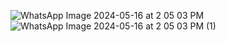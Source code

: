 
![WhatsApp Image 2024-05-16 at 2 05 03 PM](https://github.com/omar20alaa/DeepLinking/assets/33086068/2dca00a1-06f5-4f31-b7e2-8cdcf23af197)
![WhatsApp Image 2024-05-16 at 2 05 03 PM (1)](https://github.com/omar20alaa/DeepLinking/assets/33086068/e8e38801-1e6f-44d2-b663-a8801e514a5c)



